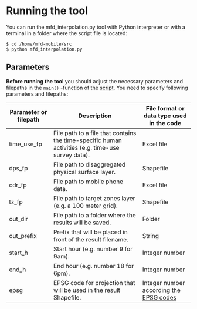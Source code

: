 # Running the tool

You can run the mfd_interpolation.py tool with Python interpreter or with a terminal in a folder where the script file is located:
  
  ```
  $ cd /home/mfd-mobile/src
  $ python mfd_interpolation.py
  ``` 

## Parameters

**Before running the tool** you should adjust the necessary parameters and filepaths in the `main()` -function of the [script](mfd_interpolation.py). 
You need to specify following parameters and filepaths:

| Parameter or filepath | Description | File format or data type used in the code | 
| ----------------------|----------------------------------------------------------------------------------------|------------------------------| 
| time_use_fp | File path to a file that contains the time-specific human activities (e.g. time-use survey data). | Excel file | 
| dps_fp      | File path to disaggregated physical surface layer. | Shapefile |
| cdr_fp      | File path to mobile phone data.  | Excel file |
| tz_fp       | File path to target zones layer (e.g. a 100 meter grid). | Shapefile |
| out_dir     | File path to a folder where the results will be saved. | Folder |
| out_prefix  | Prefix that will be placed in front of the result filename. | String |
| start_h     | Start hour (e.g. number 9 for 9am). | Integer number |
| end_h       | End hour (e.g. number 18 for 6pm). | Integer number |
| epsg        | EPSG code for projection that will be used in the result Shapefile. | Integer number according the [EPSG codes](http://spatialreference.org/ref/epsg/) |